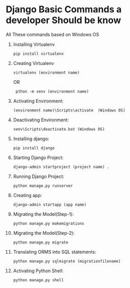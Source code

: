 # Django Basic Commands a developer Should be know
All These commands based on Windows OS

1. Installing Virtualenv 
    
    ```
    pip install virtualenv
    ```
    
2. Creating Virtualenv
    ```
    virtualenv (environment name)
    ```

    OR

   ```
    pthon -m venv (environment name)
    ```
    
4. Activating Environment:
    ```
    (environment name)\Scripts\activate  (Windows OS)
    ```

5. Deactivating Environment:
    ```
    venv\Scripts\deactivate.bat (Windows OS)
    ```

6. Installing django:
    ```
    pip install django
    ```

7. Starting Django Project:
    ```
    django-admin startproject (project name) .
    ```

8. Running Django Project:
    ```
    python manage.py runserver
    ```

9. Creating app:
    ```
    django-admin startapp (app name)
    ```

10. Migrating the Model(Step-1):
    ```
    python manage.py makemigrations
    ```

11. Migrating the Model(Step-2):
    ```
    python manage.py migrate
    ```

12. Translating  ORMS into SQL statements:
    ```
    python manage.py sqlmigrate (migrationfilename)
    ```
13. Activating Python Shell:
    ```
    python manage.py shell
    ```
